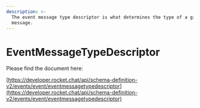 ```yaml
---
description: >-
  The event message type descriptor is what determines the type of a given
  message.
---
```


# EventMessageTypeDescriptor

Please find the document here: 

[https://developer.rocket.chat/api/schema-definition-v2/events/event/eventmessagetypedescriptor](https://developer.rocket.chat/api/schema-definition-v2/events/event/eventmessagetypedescriptor)

